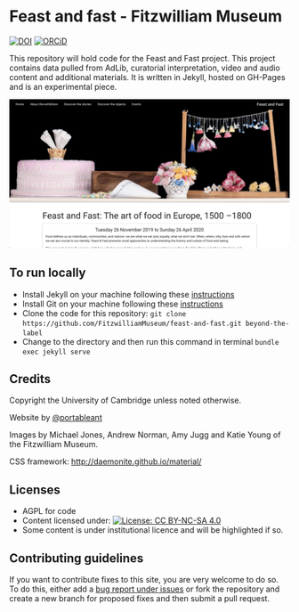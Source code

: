 # Feast and fast - Fitzwilliam Museum

[![DOI](https://zenodo.org/badge/173968695.svg)](https://zenodo.org/badge/latestdoi/173968695) [![ORCiD](https://img.shields.io/badge/ORCiD-0000--0002--0246--2335-green.svg)](http://orcid.org/0000-0002-0246-2335)


This repository will hold code for the Feast and Fast project. This project
contains data pulled from AdLib, curatorial interpretation, video and audio content and additional materials. It is written in Jekyll, hosted on GH-Pages and is an experimental piece.

![](/images/screenshots/screenshot-food.png)
## To run locally

* Install Jekyll on your machine following these [instructions](https://jekyllrb.com/docs/installation/)
* Install Git on your machine following these [instructions](https://git-scm.com/book/en/v2/Getting-Started-Installing-Git)
* Clone the code for this repository:
   `git clone https://github.com/FitzwilliamMuseum/feast-and-fast.git beyond-the-label`
* Change to the directory and then run this command in terminal `bundle exec jekyll serve`

## Credits

Copyright the University of Cambridge unless noted otherwise.

Website by [@portableant](https://github.com/portableant)

Images by Michael Jones, Andrew Norman, Amy Jugg and Katie Young of the Fitzwilliam Museum.

CSS framework: http://daemonite.github.io/material/

## Licenses

* AGPL for code
* Content licensed under: [![License: CC BY-NC-SA 4.0](https://img.shields.io/badge/License-CC%20BY--NC--SA%204.0-lightgrey.svg)](http://creativecommons.org/licenses/by-nc-sa/4.0/)
* Some content is under institutional licence and will be highlighted if so.

## Contributing guidelines

If you want to contribute fixes to this site, you are very welcome to do so. To
do this, either add a [bug report under issues](https://github.com/FitzwilliamMuseum/feast-and-fast/issues) or fork the repository and create a new branch for proposed fixes and then submit
a pull request.
